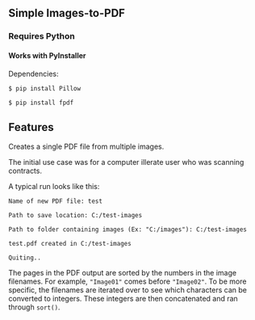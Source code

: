 ## Simple Images-to-PDF


### Requires Python
#### Works with PyInstaller

Dependencies:

`$ pip install Pillow`

`$ pip install fpdf`

## Features

Creates a single PDF file from multiple images.

The initial use case was for a computer illerate user who was scanning contracts.

A typical run looks like this:

```
Name of new PDF file: test

Path to save location: C:/test-images

Path to folder containing images (Ex: "C:/images"): C:/test-images

test.pdf created in C:/test-images

Quiting..
```

The pages in the PDF output are sorted by the numbers in the image filenames. For example, `"Image01"` comes before `"Image02"`. To be more specific, the filenames are iterated over to see which characters can be converted to integers. These integers are then concatenated and ran through `sort()`.
